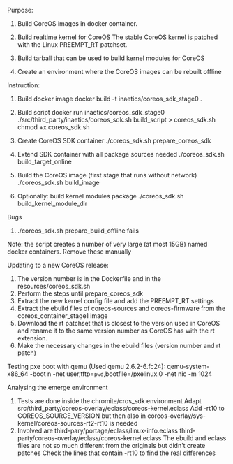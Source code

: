 Purpose:
1. Build CoreOS images in docker container.

2. Build realtime kernel for CoreOS
   The stable CoreOS kernel is patched with the Linux PREEMPT_RT patchset.

3. Build tarball that can be used to build kernel modules for CoreOS

4. Create an environment where the CoreOS images can be rebuilt offline

Instruction:

1. Build docker image
   docker build -t inaetics/coreos_sdk_stage0 .

2. Build script
   docker run inaetics/coreos_sdk_stage0 ./src/third_party/inaetics/coreos_sdk.sh build_script > coreos_sdk.sh
   chmod +x coreos_sdk.sh

3. Create CoreOS SDK container
   ./coreos_sdk.sh prepare_coreos_sdk

4. Extend SDK container with all package sources needed
   ./coreos_sdk.sh build_target_online

5. Build the CoreOS image (first stage that runs without network)
   ./coreos_sdk.sh build_image

6. Optionally: build kernel modules package
   ./coreos_sdk.sh build_kernel_module_dir

Bugs
1. ./coreos_sdk.sh prepare_build_offline fails

Note: the script creates a number of very large (at most 15GB) named docker containers.
      Remove these manually

Updating to a new CoreOS release:
1. The version number is in the Dockerfile and in the resources/coreos_sdk.sh
2. Perform the steps until prepare_coreos_sdk
3. Extract the new kernel config file and add the PREEMPT_RT settings
4. Extract the ebuild files of coreos-sources and coreos-firmware from the coreos_container_stage1 image
5. Download the rt patchset that is closest to the version used in CoreOS and rename it to the same version number as CoreOS has with the rt extension.
6. Make the necessary changes in the ebuild files (version number and rt patch)


Testing pxe boot with qemu (Used qemu 2.6.2-6.fc24):
qemu-system-x86_64 -boot n -net user,tftp=`pwd`,bootfile=/pxelinux.0  -net nic -m 1024


Analysing the emerge environment
1. Tests are done inside the chromite/cros_sdk environment
   Adapt src/third_party/coreos-overlay/eclass/coreos-kernel.eclass
   Add -rt10 to COREOS_SOURCE_VERSION but then also in 
   coreos-overlay/sys-kernel/coreos-sources-rt2-rt10 is needed
2. Involved are third-pary/portage/eclass/linux-info.eclass 
                third-party/coreos-overlay/eclass/coreos-kernel.eclass
   The ebuild and eclass files are not so much different from the originals but didn't create patches
   Check the lines that contain -rt10 to find the real differences
